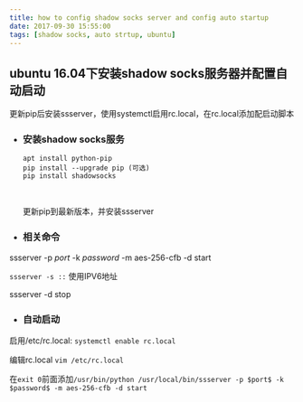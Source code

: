 ```yaml
---
title: how to config shadow socks server and config auto startup
date: 2017-09-30 15:55:00
tags: [shadow socks, auto strtup, ubuntu]
---
```




## ubuntu 16.04下安装shadow socks服务器并配置自动启动
更新pip后安装ssserver，使用systemctl启用rc.local，在rc.local添加配启动脚本
<!--more-->

- ### 安装shadow socks服务

  ```
  apt install python-pip
  pip install --upgrade pip (可选)
  pip install shadowsocks
  ```

  ​

  更新pip到最新版本，并安装ssserver


- ### 相关命令

ssserver -p $port$ -k $password$ -m aes-256-cfb -d start

`ssserver -s ::` 使用IPV6地址 

ssserver -d stop

- ### 自动启动


启用/etc/rc.local: `systemctl enable rc.local`

编辑rc.local `vim /etc/rc.local`

在`exit 0`前面添加`/usr/bin/python /usr/local/bin/ssserver -p $port$ -k $password$ -m aes-256-cfb -d start`

